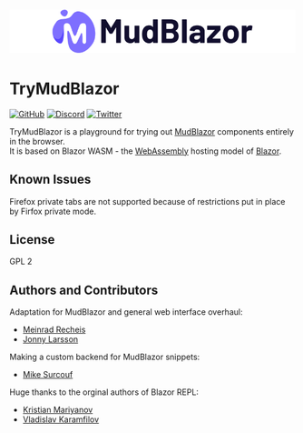 # ![MudBlazor](content/MudBlazor-GitHub-NoBg.png)
# TryMudBlazor
[![GitHub](https://img.shields.io/github/license/mudblazor/trymudblazor?color=594ae2&logo=github&style=flat-square)](https://github.com/MudBlazor/TryMudBlazor/blob/main/LICENSE)
[![Discord](https://img.shields.io/discord/786656789310865418?color=%237289da&label=Discord&logo=discord&logoColor=%237289da&style=flat-square)](https://discord.gg/mudblazor)
[![Twitter](https://img.shields.io/twitter/follow/MudBlazor?color=1DA1F2&label=Twitter&logo=Twitter&style=flat-square)](https://twitter.com/MudBlazor)

TryMudBlazor is a playground for trying out [MudBlazor](https://mudblazor.com) components entirely in the browser. <br>
It is based on Blazor WASM - the [WebAssembly](https://webassembly.org) hosting model of [Blazor](https://dotnet.microsoft.com/apps/aspnet/web-apps/blazor).

## Known Issues

Firefox private tabs are not supported because of restrictions put in place by Firfox private mode.

## License
GPL 2

## Authors and Contributors
Adaptation for MudBlazor and general web interface overhaul:
- [Meinrad Recheis](https://github.com/henon)
- [Jonny Larsson](https://github.com/Garderoben)

Making a custom backend for MudBlazor snippets:
- [Mike Surcouf](https://github.com/mikes-gh)

Huge thanks to the orginal authors of Blazor REPL:
- [Kristian Mariyanov](https://github.com/kristianmariyanov)
- [Vladislav Karamfilov](https://github.com/vladislav-karamfilov)
